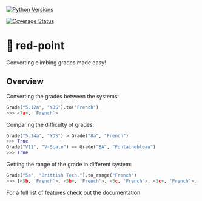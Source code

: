 [![Python Versions](https://img.shields.io/badge/Python%20Version-3.8%20%7C%203.9%20%7C%203.10%20%7C%203.11%20%7C%203.12%20%7C%203.13-blue?style=flat)](https://pypi.org/project/redpoint/)

[![Coverage Status](https://coveralls.io/repos/github/ciszko/redpoint/badge.svg?branch=master)](https://pypi.org/project/redpoint/)

# 🔴 red-point

Converting climbing grades made easy!

## Overview

Converting the grades between the systems:

```python
Grade("5.12a", "YDS").to("French")
>>> <7a+, 'French'>
```

Comparing the difficulty of grades:

```python
Grade("5.14a", "YDS") > Grade("8a", "French")
>>> True
Grade("V11", "V-Scale") == Grade("8A", "Fontainebleau")
>>> True
```

Getting the range of the grade in different system:

```python
Grade("5a", "Brittish Tech.").to_range("French")
>>> [<5b, 'French'>, <5b+, 'French'>, <5c, 'French'>, <5c+, 'French'>, <6a, 'French'>]
```

For a full list of features check out the documentation

